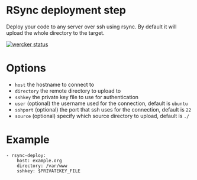 # RSync deployment step
Deploy your code to any server over ssh using rsync. By default it will upload the whole directory to the target.

[![wercker status](https://app.wercker.com/status/9d72a4b411b0c34231e71fbac8c989e3/m "wercker status")](https://app.wercker.com/project/bykey/9d72a4b411b0c34231e71fbac8c989e3)

# Options

* `host` the hostname to connect to
* `directory` the remote directory to upload to
* `sshkey` the private key file to use for authentication
* `user` (optional) the username used for the connection, default is `ubuntu`
* `sshport` (optional) the port that ssh uses for the connection, default is `22`
* `source` (optional) specify which source directory to upload, default is `./`

# Example

    - rsync-deploy:
        host: example.org
        directory: /var/www
        sshkey: $PRIVATEKEY_FILE
